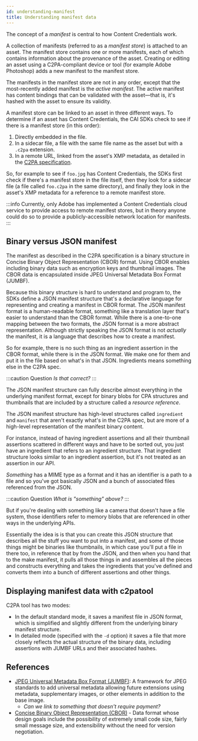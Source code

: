 ```yaml
---
id: understanding-manifest
title: Understanding manifest data
---
```


The concept of a _manifest_ is central to how Content Credentials work.

A collection of manifests (referred to as a _manifest store_) is attached to an asset. The manifest store contains one or more manifests, each of which contains information about the provenance of the asset. Creating or editing an asset using a C2PA-compliant device or tool (for example Adobe Photoshop) adds a new manifest to the manifest store.

The manifests in the manifest store are not in any order, except that the most-recently added manifest is the _active manifest_. The active manifest has content bindings that can be validated with the asset&mdash;that is, it's hashed with the asset to ensure its validity.

A manifest store can be linked to an asset in three different ways. To determine if an asset has Content Credentials, the CAI SDKs check to see if there is a manifest store (in this order):

1. Directly embedded in the file.
1. In a sidecar file, a file with the same file name as the asset but with a `.c2pa` extension.
1. In a remote URL, linked from the asset's XMP metadata, as detailed in the [C2PA specification](https://c2pa.org/specifications/specifications/1.3/specs/C2PA_Specification.html#_embedding_a_reference_to_the_active_manifest).

So, for example to see if `foo.jpg` has Content Credentials, the SDKs first check if there's a manifest store in the file itself, then they look for a sidecar file (a file called `foo.c2pa` in the same directory), and finally they look in the asset's XMP metadata for a reference to a remote manifest store.

:::info
Currently, only Adobe has implemented a Content Credentials cloud service to provide access to remote manifest stores, but in theory anyone could do so to provide a publicly-accessible network location for manifests.
:::

## Binary versus JSON manifest

The manifest as described in the C2PA specification is a binary structure in Concise Binary Object Representation (CBOR) format. Using CBOR enables including binary data such as encryption keys and thumbnail images. The CBOR data is encapsulated inside JPEG Universal Metadata Box Format (JUMBF).

Because this binary structure is hard to understand and program to, the SDKs define a JSON manifest structure that's a declarative language for representing and creating a manifest in CBOR format. The JSON manifest format is a human-readable format, something like a translation layer that's easier to understand than the CBOR format. While there is a one-to-one mapping between the two formats, the JSON format is a more abstract representation. Although strictly speaking the JSON format is not _actually_ the manifest, it is a language that describes how to create a manifest.

So for example, there is no such thing as an ingredient assertion in the CBOR format, while there is in the JSON format. We make one for them and put it in the file based on what's in that JSON. Ingredients means something else in the C2PA spec.

:::caution Question
_Is that correct?_
:::

The JSON manifest structure can fully describe almost everything in the underlying manifest format, except for binary blobs for CPA structures and thumbnails that are included by a structure called a _resource reference_.

The JSON manifest structure has high-level structures called `ingredient` and `manifest` that aren't exactly what's in the C2PA spec, but are more of a high-level representation of the manifest binary content.

For instance, instead of having ingredient assertions and all their thumbnail assertions scattered in different ways and have to be sorted out, you just have an ingredient that refers to an ingredient structure. That ingredient structure looks similar to an ingredient assertion, but it's not treated as an assertion in our API.

_Something_ has a MIME type as a format and it has an identifier is a path to a file and so you've got basically JSON and a bunch of associated files referenced from the JSON.

:::caution Question
_What is "something" above?_
:::

But if you're dealing with something like a camera that doesn't have a file system, those identifiers refer to memory blobs that are referenced in other ways in the underlying APIs.

Essentially the idea is is that you can create this JSON structure that describes all the stuff you want to put into a manifest, and some of those things might be binaries like thumbnails, in which case you'll put a file in there too, in reference that by from the JSON, and then when you hand that to the make manifest, it pulls all those things in and assembles all the pieces and constructs everything and takes the ingredients that you've defined and converts them into a bunch of different assertions and other things.

## Displaying manifest data with c2patool

C2PA tool has two modes:

- In the default standard mode, it saves a manifest file in JSON format, which is simplified and slightly different from the underlying binary manifest structure.
- In detailed mode (specified with the `-d` option) it saves a file that more closely reflects the actual structure of the binary data, including assertions with JUMBF URLs and their associated hashes.

## References

- [JPEG Universal Metadata Box Format (JUMBF)](https://www.iso.org/standard/84635.html): A framework for JPEG standards to add universal metadata allowing future extensions using metadata, supplementary images, or other elements in addition to the base image.
  - _Can we link to something that doesn't require payment?_
- [Concise Binary Object Representation (CBOR)](https://cbor.io/) - Data format whose design goals include the possibility of extremely small code size, fairly small message size, and extensibility without the need for version negotiation.
